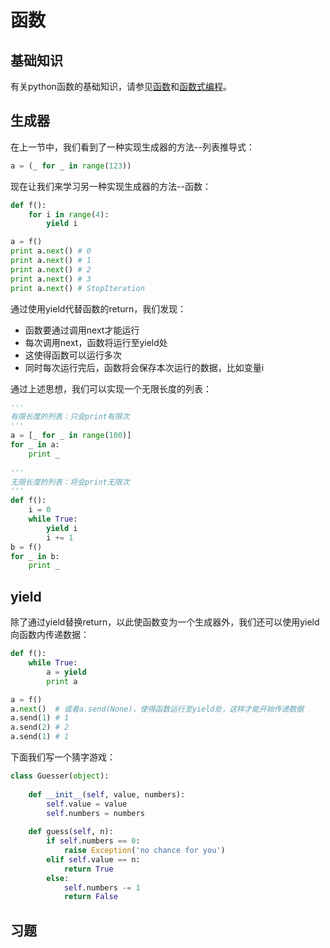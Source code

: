 # 函数

## 基础知识

有关python函数的基础知识，请参见[函数](http://www.liaoxuefeng.com/wiki/001374738125095c955c1e6d8bb493182103fac9270762a000/0013747383144265f6402ab37cc40c5aecc816c08d8b771000)和[函数式编程](http://www.liaoxuefeng.com/wiki/001374738125095c955c1e6d8bb493182103fac9270762a000/001386819866394c3f9efcd1a454b2a8c57933e976445c0000)。

## 生成器

在上一节中，我们看到了一种实现生成器的方法--列表推导式：

```python
a = (_ for _ in range(123))
```

现在让我们来学习另一种实现生成器的方法--函数：

```python
def f():
    for i in range(4):
        yield i

a = f()
print a.next() # 0
print a.next() # 1
print a.next() # 2
print a.next() # 3
print a.next() # StopIteration		
```

通过使用yield代替函数的return，我们发现：

- 函数要通过调用next才能运行
- 每次调用next，函数将运行至yield处
- 这使得函数可以运行多次
- 同时每次运行完后，函数将会保存本次运行的数据，比如变量i

通过上述思想，我们可以实现一个无限长度的列表：

```python
'''
有限长度的列表：只会print有限次
'''
a = [_ for _ in range(100)]
for _ in a:
    print _
	
'''
无限长度的列表：将会print无限次
'''
def f():
    i = 0
    while True:
        yield i
        i += 1
b = f()
for _ in b:
    print _
```

## yield

除了通过yield替换return，以此使函数变为一个生成器外，我们还可以使用yield向函数内传递数据：

```python
def f():
    while True:
        a = yield
        print a

a = f()
a.next()  # 或者a.send(None)，使得函数运行至yield处，这样才能开始传递数据
a.send(1) # 1
a.send(2) # 2
a.send(1) # 1
```

下面我们写一个猜字游戏：

```python
class Guesser(object):
    
	def __init__(self, value, numbers):
	    self.value = value
        self.numbers = numbers
		
    def guess(self, n):
        if self.numbers == 0:
            raise Exception('no chance for you')
        elif self.value == n:
            return True
        else:
		    self.numbers -= 1
            return False
```

## 习题